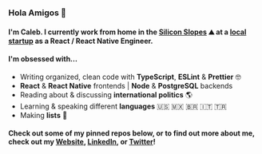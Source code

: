 ### Hola Amigos 🤙

#### I'm Caleb. I currently work from home in the [Silicon Slopes](https://en.wikipedia.org/wiki/Silicon_Slopes) ⛰️ at a [local startup](https://zoowho.com/) as a React / React Native Engineer.

#### I'm obsessed with...
- Writing organized, clean code with **TypeScript**, **ESLint** & **Prettier** 🤓
- **React** & **React Native** frontends | **Node** & **PostgreSQL** backends
- Reading about & discussing **international politics** 🌎
- Learning & speaking different **languages** 🇺🇸 🇲🇽 🇧🇷 🇮🇹 🇹🇷
- Making **lists** 📝

#### Check out some of my pinned repos below, or to find out more about me, check out my [Website](https://www.caleblovell.dev/), [LinkedIn](https://www.linkedin.com/in/caleblovell/), or [Twitter](https://twitter.com/Caleb__Lovell)!
